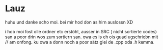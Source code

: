 # Lauz


huhu und danke scho moi. bei mir hod don as hirn auslossn XD

i hob moi fost olle ordner etc erstöht, ausser in SRC ( nicht sortierte codes) san a poor drin wos zum sortiern san. owa es is eh ois guad ugschriebn mit // am onfong. ku owa a donn noch a poor sätz glei de .cpp oda .h kemma.

